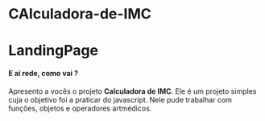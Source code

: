 # CAlculadora-de-IMC

# LandingPage
 
#### E aí rede, como vai ?
Apresento a vocês o projeto **Calculadora de IMC**. Ele é um projeto simples  cuja o objetivo foi a  praticar do  javascript. Nele pude trabalhar com funções, objetos e operadores artmédicos.







 
